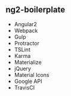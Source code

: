 ## ng2-boilerplate
- Angular2
- Webpack
- Gulp
- Protractor
- TSLint
- Karma
- Materialize
- jQuery
- Material Icons
- Google API
- TravisCI